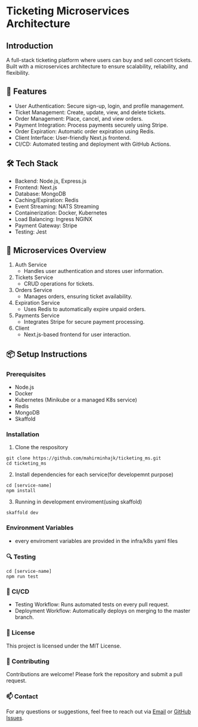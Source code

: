 # Ticketing Microservices Architecture

## Introduction
A full-stack ticketing platform where users can buy and sell concert tickets. Built with a microservices architecture to ensure scalability, reliability, and flexibility.

## 🚀 Features
- User Authentication: Secure sign-up, login, and profile management.
- Ticket Management: Create, update, view, and delete tickets.
- Order Management: Place, cancel, and view orders.
- Payment Integration: Process payments securely using Stripe.
- Order Expiration: Automatic order expiration using Redis.
- Client Interface: User-friendly Next.js frontend.
- CI/CD: Automated testing and deployment with GitHub Actions.

## 🛠️ Tech Stack
- Backend: Node.js, Express.js
- Frontend: Next.js
- Database: MongoDB
- Caching/Expiration: Redis
- Event Streaming: NATS Streaming
- Containerization: Docker, Kubernetes
- Load Balancing: Ingress NGINX
- Payment Gateway: Stripe
- Testing: Jest

## 📁 Microservices Overview
1. Auth Service
    - Handles user authentication and stores user information.
2. Tickets Service
    - CRUD operations for tickets.
3. Orders Service
    - Manages orders, ensuring ticket availability.
4. Expiration Service
    - Uses Redis to automatically expire unpaid orders.
5. Payments Service
    - Integrates Stripe for secure payment processing.
6. Client
    - Next.js-based frontend for user interaction.

## 📦 Setup Instructions

### Prerequisites
- Node.js
- Docker
- Kubernetes (Minikube or a managed K8s service)
- Redis
- MongoDB
- Skaffold

### Installation
1. Clone the respository
```
git clone https://github.com/mahirminhajk/ticketing_ms.git  
cd ticketing_ms  
```
2. Install dependencies for each service(for developemnt purpose)
```
cd [service-name]  
npm install  
```
3. Running in development enviroment(using skaffold)
```
skaffold dev
```
### Environment Variables
- every enviroment variables are provided in the infra/k8s yaml files

### 🔍 Testing
```
cd [service-name]
npm run test
```

### 🚀 CI/CD
- Testing Workflow: Runs automated tests on every pull request.
- Deployment Workflow: Automatically deploys on merging to the master branch.

### 📄 License
This project is licensed under the MIT License.

### 🤝 Contributing
Contributions are welcome! Please fork the repository and submit a pull request.

### 📫 Contact
For any questions or suggestions, feel free to reach out via [Email](mailto:mahirminhajk.developer@gmail.com) or [GitHub Issues](https://github.com/mahirminhajk/ticketing_ms/issues).


